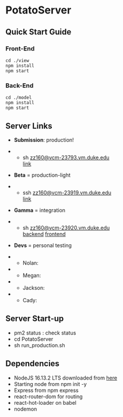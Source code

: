 # PotatoServer

## Quick Start Guide

### Front-End

`cd ./view`  
`npm install`  
`npm start`

### Back-End

`cd ./model`  
`npm install`  
`npm start`

## Server Links
- **Submission**: production!
- - sh zz160@vcm-23793.vm.duke.edu  
  [link](https://potato.colab.duke.edu/0)
  
- **Beta** = production-light  
- - ssh zz160@vcm-23919.vm.duke.edu  
  [link](https://vcm-23919.vm.duke.edu:3000)
- **Gamma** = integration
-  - sh zz160@vcm-23920.vm.duke.edu  
  [backend](https://vcm-23920.vm.duke.edu:3000) [frontend](https://vcm-23920.vm.duke.edu:3001)

- **Devs** = personal testing  
- - Nolan: 
- - Megan: 
- - Jackson:
- - Cady:  
  
## Server Start-up 
- pm2 status : check status 
- cd PotatoServer
- sh run_production.sh 

## Dependencies

- NodeJS 16.13.2 LTS downloaded from [here](https://nodejs.org/en/)
- Starting node from npm init -y
- Express from npm express
- react-router-dom for routing
- react-hot-loader on babel
- nodemon
